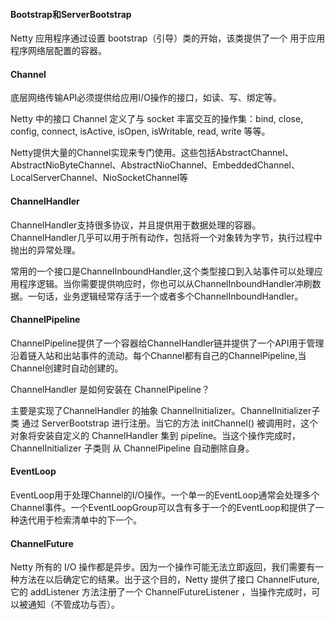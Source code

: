 #### Bootstrap和ServerBootstrap

Netty 应用程序通过设置 bootstrap（引导）类的开始，该类提供了一个 用于应用程序网络层配置的容器。

#### Channel

底层网络传输API必须提供给应用I/O操作的接口，如读、写、绑定等。 

Netty 中的接口 Channel 定义了与 socket 丰富交互的操作集：bind, close, config, connect, isActive, isOpen, isWritable, read, write 等等。

Netty提供大量的Channel实现来专门使用。这些包括AbstractChannel、AbstractNioByteChannel、AbstractNioChannel、EmbeddedChannel、LocalServerChannel、NioSocketChannel等



#### ChannelHandler

ChannelHandler支持很多协议，并且提供用于数据处理的容器。ChannelHandler几乎可以用于所有动作，包括将一个对象转为字节，执行过程中抛出的异常处理。

常用的一个接口是ChannelInboundHandler,这个类型接口到入站事件可以处理应用程序逻辑。当你需要提供响应时，你也可以从ChannelInboundHandler冲刷数据。一句话，业务逻辑经常存活于一个或者多个ChannelInboundHandler。

#### ChannelPipeline

ChannelPipeline提供了一个容器给ChannelHandler链并提供了一个API用于管理沿着链入站和出站事件的流动。每个Channel都有自己的ChannelPipeline,当Channel创建时自动创建的。

ChannelHandler 是如何安装在 ChannelPipeline？ 

主要是实现了ChannelHandler 的抽象 ChannelInitializer。ChannelInitializer子类 通过 ServerBootstrap 进行注册。当它的方法 initChannel() 被调用时，这个对象将安装自定义的 ChannelHandler 集到 pipeline。当这个操作完成时，ChannelInitializer 子类则 从 ChannelPipeline 自动删除自身。

#### EventLoop

EventLoop用于处理Channel的I/O操作。一个单一的EventLoop通常会处理多个Channel事件。一个EventLoopGroup可以含有多于一个的EventLoop和提供了一种迭代用于检索清单中的下一个。

#### ChannelFuture

Netty 所有的 I/O 操作都是异步。因为一个操作可能无法立即返回，我们需要有一种方法在以后确定它的结果。出于这个目的，Netty 提供了接口 ChannelFuture,它的 addListener 方法注册了一个 ChannelFutureListener ，当操作完成时，可以被通知（不管成功与否）。





























